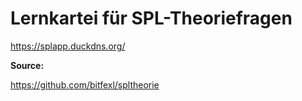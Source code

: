 # Lernkartei für SPL-Theoriefragen

https://splapp.duckdns.org/

**Source:**

https://github.com/bitfexl/spltheorie
